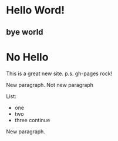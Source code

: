 # Hello Word!

## bye world

# No Hello 

This is a great new site.
p.s. gh-pages rock! 

New paragraph.
Not new paragraph

List: 
  - one
  - two
  - three
    continue
    
New paragraph. 
